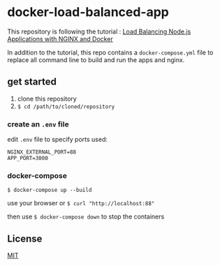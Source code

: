 # docker-load-balanced-app

This repository is following the tutorial : [Load Balancing Node.js Applications with NGINX and Docker](https://auth0.com/blog/load-balancing-nodejs-applications-with-nginx-and-docker/)

In addition to the tutorial, this repo contains a `docker-compose.yml` file to replace all command line to build and run the apps and nginx.

## get started

  1. clone this repository
  1. `$ cd /path/to/cloned/repository`

### create an `.env` file

edit `.env` file to specify ports used:
  ```
  NGINX_EXTERNAL_PORT=88
  APP_PORT=3000
  ```

### docker-compose

`$ docker-compose up --build`

use your browser or `$ curl "http://localhost:88"`


then use `$ docker-compose down` to stop the containers


## License

[MIT](LICENSE.md)
